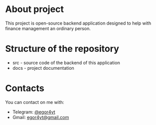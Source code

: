 # About project

This project is open-source backend application designed to help with finance management an ordinary person.

# Structure of the repository

- src - source code of the backend of this application
- docs - project documentation

# Contacts
You can contact on me with:
- Telegram: [@egor4yt](https://t.me/egor4yt)
- Gmail: [egor4yt@gmail.com](mailto:egor4yt@gmail.com)